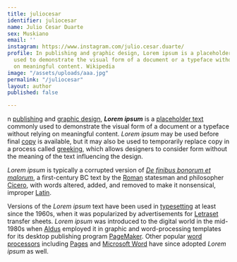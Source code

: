 ```yaml
---
title: juliocesar
identifier: juliocesar
name: Julio Cesar Duarte
sex: Muskiano
email: ''
instagram: https://www.instagram.com/julio.cesar.duarte/
profile: In publishing and graphic design, Lorem ipsum is a placeholder text commonly
  used to demonstrate the visual form of a document or a typeface without relying
  on meaningful content. Wikipedia
image: "/assets/uploads/aaa.jpg"
permalink: "/juliocesar"
layout: author
published: false

---
```

n [publishing](https://en.wikipedia.org/wiki/Publishing "Publishing") and [graphic design](https://en.wikipedia.org/wiki/Graphic_design "Graphic design"), **_Lorem ipsum_** is a [placeholder text](https://en.wikipedia.org/wiki/Placeholder_text "Placeholder text") commonly used to demonstrate the visual form of a document or a typeface without relying on meaningful content. _Lorem ipsum_ may be used before final [copy](https://en.wikipedia.org/wiki/Copy_(written) "Copy (written)") is available, but it may also be used to temporarily replace copy in a process called [greeking](https://en.wikipedia.org/wiki/Greeking "Greeking"), which allows designers to consider form without the meaning of the text influencing the design.

_Lorem ipsum_ is typically a corrupted version of [_De finibus bonorum et malorum_](https://en.wikipedia.org/wiki/De_finibus_bonorum_et_malorum "De finibus bonorum et malorum"), a first-century BC text by the [Roman](https://en.wikipedia.org/wiki/Roman_Republic "Roman Republic") statesman and philosopher [Cicero](https://en.wikipedia.org/wiki/Cicero "Cicero"), with words altered, added, and removed to make it nonsensical, improper [Latin](https://en.wikipedia.org/wiki/Latin "Latin").

Versions of the _Lorem ipsum_ text have been used in [typesetting](https://en.wikipedia.org/wiki/Typesetting "Typesetting") at least since the 1960s, when it was popularized by advertisements for [Letraset](https://en.wikipedia.org/wiki/Letraset "Letraset") transfer sheets. _Lorem ipsum_ was introduced to the digital world in the mid-1980s when [Aldus](https://en.wikipedia.org/wiki/Aldus "Aldus") employed it in graphic and word-processing templates for its desktop publishing program [PageMaker](https://en.wikipedia.org/wiki/Adobe_PageMaker "Adobe PageMaker"). Other popular [word processors](https://en.wikipedia.org/wiki/Word_processor_(electronic_device) "Word processor (electronic device)") including [Pages](https://en.wikipedia.org/wiki/Pages_(word_processor) "Pages (word processor)") and [Microsoft Word](https://en.wikipedia.org/wiki/Microsoft_Word "Microsoft Word") have since adopted _Lorem ipsum_ as well.